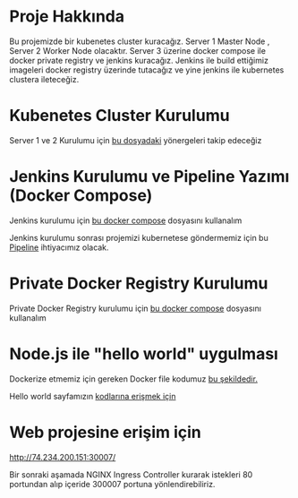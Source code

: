 # Proje Hakkında

Bu projemizde bir kubenetes cluster kuracağız. Server 1 Master Node , Server 2 Worker Node olacaktır.
Server 3 üzerine docker compose ile docker private registry ve jenkins kuracağız.
Jenkins ile build ettiğimiz imageleri docker registry üzerinde tutacağız ve yine jenkins ile kubernetes clustera ileteceğiz.

# Kubenetes Cluster Kurulumu

Server 1 ve 2 Kurulumu için [bu dosyadaki](https://github.com/furkanbilgin/example/blob/main/install-kubernetes-cluster) yönergeleri takip edeceğiz

# Jenkins Kurulumu ve Pipeline Yazımı (Docker Compose)

Jenkins kurulumu için [bu docker compose](https://github.com/furkanbilgin/example/blob/main/docker-compose.yml_for_jenkins) dosyasını kullanalım

Jenkins kurulumu sonrası projemizi kubernetese göndermemiz için bu [Pipeline](https://github.com/furkanbilgin/example/blob/4450d432cf22463563e4eecbc59acfc005562be9/jenkins_pipeline) ihtiyacımız olacak.


# Private Docker Registry Kurulumu

Private Docker Registry kurulumu için [bu docker compose](https://github.com/furkanbilgin/example/blob/main/docker-compose.yml%20for%20docker%20registry) dosyasını kullanalım

# Node.js ile "hello world" uygulması 

Dockerize etmemiz için gereken Docker file kodumuz [bu şekildedir.](https://github.com/furkanbilgin/example/blob/main/Dockerfile)

Hello world sayfamızın [kodlarına erişmek için](https://github.com/furkanbilgin/example/blob/main/server.js)

# Web projesine erişim için 

http://74.234.200.151:30007/

Bir sonraki aşamada NGINX Ingress Controller kurarak istekleri 80 portundan alıp içeride 300007 portuna yönlendirebiliriz.
 



